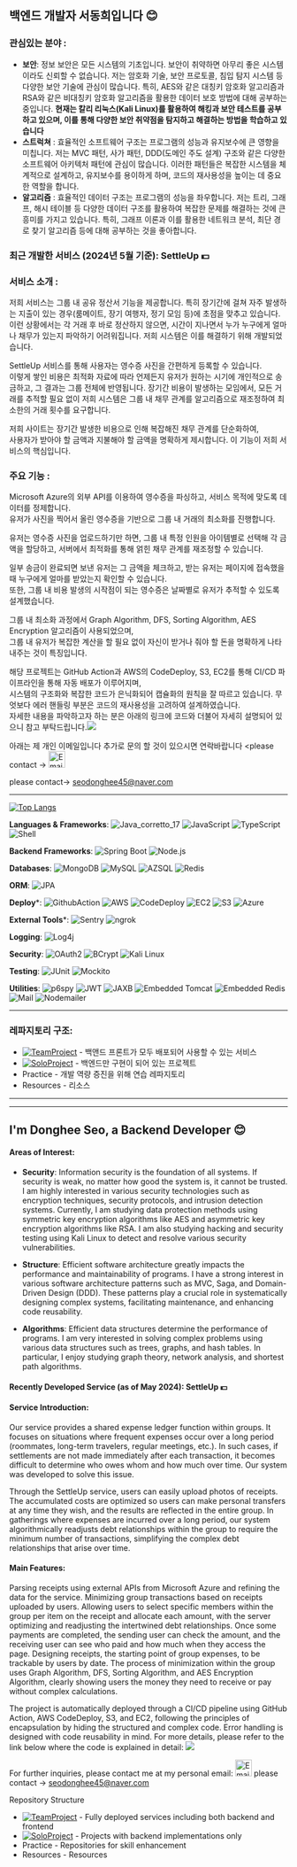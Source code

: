 ## 백엔드 개발자 서동희입니다 😊
### 관심있는 분야 : 
-  **보안**: 정보 보안은 모든 시스템의 기초입니다. 보안이 취약하면 아무리 좋은 시스템이라도 신뢰할 수 없습니다. 저는 암호화 기술, 보안 프로토콜, 침입 탐지 시스템 등 다양한 보안 기술에 관심이 많습니다. 특히, AES와 같은 대칭키 암호화 알고리즘과 RSA와 같은 비대칭키 암호화 알고리즘을 활용한 데이터 보호 방법에 대해 공부하는 중입니다. **현재는 칼리 리눅스(Kali Linux)를 활용하여 해킹과 보안 테스트를 공부하고 있으며, 이를 통해 다양한 보안 취약점을 탐지하고 해결하는 방법을 학습하고 있습니다**
-  **스트럭쳐** : 효율적인 소프트웨어 구조는 프로그램의 성능과 유지보수에 큰 영향을 미칩니다. 저는 MVC 패턴, 사가 패턴, DDD(도메인 주도 설계) 구조와 같은 다양한 소프트웨어 아키텍처 패턴에 관심이 많습니다. 이러한 패턴들은 복잡한 시스템을 체계적으로 설계하고, 유지보수를 용이하게 하며, 코드의 재사용성을 높이는 데 중요한 역할을 합니다.
-  **알고리즘** : 효율적인 데이터 구조는 프로그램의 성능을 좌우합니다. 저는 트리, 그래프, 해시 테이블 등 다양한 데이터 구조를 활용하여 복잡한 문제를 해결하는 것에 큰 흥미를 가지고 있습니다. 특히, 그래프 이론과 이를 활용한 네트워크 분석, 최단 경로 찾기 알고리즘 등에 대해 공부하는 것을 좋아합니다.
### 최근 개발한 서비스 (2024년 5월 기준): SettleUp 💵 
### 서비스 소개 :
저희 서비스는 그룹 내 공유 정산서 기능을 제공합니다. 특히 장기간에 걸쳐 자주 발생하는 지출이 있는 경우(룸메이트, 장기 여행자, 정기 모임 등)에 초점을 맞추고 있습니다. </br>
이런 상황에서는 각 거래 후 바로 정산하지 않으면, 시간이 지나면서 누가 누구에게 얼마나 채무가 있는지 파악하기 어려워집니다. 저희 시스템은 이를 해결하기 위해 개발되었습니다.</br>

SettleUp 서비스를 통해 사용자는 영수증 사진을 간편하게 등록할 수 있습니다.</br>
이렇게 쌓인 비용은 최적화 자료에 따라 언제든지 유저가 원하는 시기에 개인적으로 송금하고, 그 결과는 그룹 전체에 반영됩니다. 장기간 비용이 발생하는 모임에서, 모든 거래를 추적할 필요 없이 저희 시스템은 그룹 내 채무 관계를 알고리즘으로 재조정하여 최소한의 거래 횟수를 요구합니다.</br>

저희 사이트는 장기간 발생한 비용으로 인해 복잡해진 채무 관계를 단순화하여,</br>
사용자가 받아야 할 금액과 지불해야 할 금액을 명확하게 제시합니다. 이 기능이 저희 서비스의 핵심입니다.</br>

### 주요 기능 : 
Microsoft Azure의 외부 API를 이용하여 영수증을 파싱하고, 서비스 목적에 맞도록 데이터를 정제합니다. </br>
유저가 사진을 찍어서 올린 영수증을 기반으로 그룹 내 거래의 최소화를 진행합니다.

유저는 영수증 사진을 업로드하기만 하면, 그룹 내 특정 인원을 아이템별로 선택해 각 금액을 할당하고, 서버에서 최적화를 통해 얽힌 채무 관계를 재조정할 수 있습니다.</br>

일부 송금이 완료되면 보낸 유저는 그 금액을 체크하고, 받는 유저는 페이지에 접속했을 때 누구에게 얼마를 받았는지 확인할 수 있습니다.</br>
또한, 그룹 내 비용 발생의 시작점이 되는 영수증은 날짜별로 유저가 추적할 수 있도록 설계했습니다.</br>

그룹 내 최소화 과정에서 Graph Algorithm, DFS, Sorting Algorithm, AES Encryption 알고리즘이 사용되었으며,</br>
그룹 내 유저가 복잡한 계산을 할 필요 없이 자신이 받거나 줘야 할 돈을 명확하게 나타내주는 것이 특징입니다.

해당 프로젝트는 GitHub Action과 AWS의 CodeDeploy, S3, EC2를 통해 CI/CD 파이프라인을 통해 자동 배포가 이루어지며, </br>
시스템의 구조화와 복잡한 코드가 은닉화되어 캡슐화의 원칙을 잘 따르고 있습니다. 무엇보다 에러 핸들링 부분은 코드의 재사용성을 고려하여 설계하였습니다.</br>
자세한 내용을 파악하고자 하는 분은 아래의 링크에 코드와 더불어 자세히 설명되어 있으니 참고 부탁드립니다.<a href="https://github.com/Settle-Up/settle-up-server"><img src="https://img.shields.io/badge/GitHub-007396?style=flat-square&logo=GitHub&logoColor=white&link=https://github.com/donghee9"/></a>

아래는 제 개인 이메일입니다 추가로 문의 할 것이 있으시면 연락바랍니다
<please contact -> <a href="mailto:seodonghee45@naver.com">
  <img src="https://cdn.jsdelivr.net/gh/dmhendricks/signature-social-icons/icons/round-flat-filled/50px/mail.png" alt="Email" title="Send Email" width="30" height="30" />
</a>

please contact-> seodonghee45@naver.com

-------------------------------------------------------------------------------------------------------------------------------------------------------------------------------------------

[![Top Langs](https://github-readme-stats.vercel.app/api/top-langs/?username=donghee9&layout=donut&theme=merko)](https://github.com/anuraghazra/github-readme-stats)</br>

**Languages & Frameworks**:
![Java_corretto_17](https://img.shields.io/badge/Java_corretto_17-007396?style=flat-square&logo=java&logoColor=white)
![JavaScript](https://img.shields.io/badge/JavaScript-FFD23F?style=flat-square&logo=JavaScript&logoColor=white)
![TypeScript](https://img.shields.io/badge/TypeScript-50C4ED?style=flat-square&logo=TypeScript&logoColor=white)
![Shell](https://img.shields.io/badge/Shell-A5DD9B?style=flat-square&logo=Shell&logoColor=white)

**Backend Frameworks**:
![Spring Boot](https://img.shields.io/badge/Spring_Boot-6DB33F?style=flat-square&logo=spring&logoColor=white)
![Node.js](https://img.shields.io/badge/Node.js-A5DD9B?style=flat-square&logo=Node.js&logoColor=white)

**Databases**:
![MongoDB](https://img.shields.io/badge/MongoDB-78A083?style=flat-square&logo=MongoDB&logoColor=white)
![MySQL](https://img.shields.io/badge/MySQL-59B4C3?style=flat-square&logo=MySQL&logoColor=white)
![AZSQL](https://img.shields.io/badge/AZSQL-50C4ED?style=flat-square&logo=MySQL&logoColor=white)
![Redis](https://img.shields.io/badge/Redis-EE4266?style=flat-square&logo=Redis&logoColor=white)

**ORM**:
![JPA](https://img.shields.io/badge/JPA-59666C?style=flat-square&logo=hibernate&logoColor=white)

**Deploy***:
![GithubAction](https://img.shields.io/badge/GithubAction-EE4266?style=flat-square&logo=Github&logoColor=white)
![AWS](https://img.shields.io/badge/AWS-FF6631?style=flat-square&logo=AWS&logoColor=white)
![CodeDeploy](https://img.shields.io/badge/CodeDeploy-006400?style=flat-square&logo=AWS&logoColor=white)
![EC2](https://img.shields.io/badge/EC2-FF6600?style=flat-square&logo=EC2&logoColor=white)
![S3](https://img.shields.io/badge/S3-A5DD9B?style=flat-square&logo=S3&logoColor=white)
![Azure](https://img.shields.io/badge/Azure-0078D4?style=flat-square&logo=microsoft&logoColor=white)

**External Tools***:
![Sentry](https://img.shields.io/badge/Sentry-EE4266?style=flat-square&logo=Sentry&logoColor=white)
![ngrok](https://img.shields.io/badge/ngrok-1F1E25?style=flat-square&logo=ngrok&logoColor=white)

**Logging**:
![Log4j](https://img.shields.io/badge/Log4j-FF4500?style=flat-square&logo=apache&logoColor=white)

**Security**:
![OAuth2](https://img.shields.io/badge/OAuth2-4285F4?style=flat-square&logo=oauth&logoColor=white)
![BCrypt](https://img.shields.io/badge/BCrypt-FF4500?style=flat-square&logo=security&logoColor=white)
![Kali Linux](https://img.shields.io/badge/Kali_Linux-0078D4?style=flat-square&logo=Linux&logoColor=white)

**Testing**:
![JUnit](https://img.shields.io/badge/JUnit-25A162?style=flat-square&logo=junit5&logoColor=white)
![Mockito](https://img.shields.io/badge/Mockito-9F00C5?style=flat-square&logo=mockito&logoColor=white)

**Utilities**:
![p6spy](https://img.shields.io/badge/p6spy-00ACC1?style=flat-square&logo=database&logoColor=white)
![JWT](https://img.shields.io/badge/JWT-ED8B00?style=flat-square&logo=json-web-tokens&logoColor=white)
![JAXB](https://img.shields.io/badge/JAXB-9C27B0?style=flat-square&logo=java&logoColor=white)
![Embedded Tomcat](https://img.shields.io/badge/Embedded_Tomcat-FF6F00?style=flat-square&logo=apache-tomcat&logoColor=white)
![Embedded Redis](https://img.shields.io/badge/Embedded_Redis-DC143C?style=flat-square&logo=redis&logoColor=white)
![Mail](https://img.shields.io/badge/Mail-D14836?style=flat-square&logo=gmail&logoColor=white)
![Nodemailer](https://img.shields.io/badge/Nodemailer-007396?style=flat-square&logo=nodemailer&logoColor=white)


---------------------------------------------------------------------------------------------------------------------------
### 레파지토리 구조:
- [![TeamProject](https://img.shields.io/badge/TeamProject-EE4266?style=flat-square&logo=GitHub&logoColor=white)](https://github.com/donghee9?tab=repositories&q=TeamProject&type=&language=&sort=name) - 백앤드 프론트가 모두 배포되어 사용할 수 있는 서비스
- [![SoloProject](https://img.shields.io/badge/SoloProject-3498DB?style=flat-square&logo=GitHub&logoColor=white)](https://github.com/donghee9?tab=repositories&q=SoloProject&type=&language=&sort=name) - 백엔드만 구현이 되어 있는 프로젝트
- Practice - 개발 역량 증진을 위해 연습 레파지토리</br>
- Resources - 리소스 


------------------------------------------------------------------------------
--------------------------------------------------------------------------------
## I'm Donghee Seo, a Backend Developer 😊
#### Areas of Interest:
- **Security**: Information security is the foundation of all systems. If security is weak, no matter how good the system is, it cannot be trusted. I am highly interested in various security technologies such as encryption techniques, security protocols, and intrusion detection systems. Currently, I am studying data protection methods using symmetric key encryption algorithms like AES and asymmetric key encryption algorithms like RSA. I am also studying hacking and security testing using Kali Linux to detect and resolve various security vulnerabilities.
  
- **Structure**: Efficient software architecture greatly impacts the performance and maintainability of programs. I have a strong interest in various software architecture patterns such as MVC, Saga, and Domain-Driven Design (DDD). These patterns play a crucial role in systematically designing complex systems, facilitating maintenance, and enhancing code reusability.
  
- **Algorithms**: Efficient data structures determine the performance of programs. I am very interested in solving complex problems using various data structures such as trees, graphs, and hash tables. In particular, I enjoy studying graph theory, network analysis, and shortest path algorithms.
  
#### Recently Developed Service (as of May 2024): SettleUp 💵
#### Service Introduction:
Our service provides a shared expense ledger function within groups. It focuses on situations where frequent expenses occur over a long period (roommates, long-term travelers, regular meetings, etc.). In such cases, if settlements are not made immediately after each transaction, it becomes difficult to determine who owes whom and how much over time. Our system was developed to solve this issue.

Through the SettleUp service, users can easily upload photos of receipts. The accumulated costs are optimized so users can make personal transfers at any time they wish, and the results are reflected in the entire group. In gatherings where expenses are incurred over a long period, our system algorithmically readjusts debt relationships within the group to require the minimum number of transactions, simplifying the complex debt relationships that arise over time.

#### Main Features:
Parsing receipts using external APIs from Microsoft Azure and refining the data for the service.
Minimizing group transactions based on receipts uploaded by users.
Allowing users to select specific members within the group per item on the receipt and allocate each amount, with the server optimizing and readjusting the intertwined debt relationships.
Once some payments are completed, the sending user can check the amount, and the receiving user can see who paid and how much when they access the page.
Designing receipts, the starting point of group expenses, to be trackable by users by date.
The process of minimization within the group uses Graph Algorithm, DFS, Sorting Algorithm, and AES Encryption Algorithm, clearly showing users the money they need to receive or pay without complex calculations.

The project is automatically deployed through a CI/CD pipeline using GitHub Action, AWS CodeDeploy, S3, and EC2, following the principles of encapsulation by hiding the structured and complex code. Error handling is designed with code reusability in mind. For more details, please refer to the link below where the code is explained in detail:
<a href="https://github.com/Settle-Up/settle-up-server"><img src="https://img.shields.io/badge/GitHub-007396?style=flat-square&logo=GitHub&logoColor=white&link=https://github.com/donghee9"/></a>

For further inquiries, please contact me at my personal email:
<a href="mailto:seodonghee45@naver.com"><img src="https://cdn.jsdelivr.net/gh/dmhendricks/signature-social-icons/icons/round-flat-filled/50px/mail.png" alt="Email" title="Send Email" width="30" height="30" /></a>
please contact -> seodonghee45@naver.com

Repository Structure
 - [![TeamProject](https://img.shields.io/badge/TeamProject-EE4266?style=flat-square&logo=GitHub&logoColor=white)](https://github.com/donghee9?tab=repositories&q=TeamProject&type=&language=&sort=name) - Fully deployed services including both backend and frontend
 - [![SoloProject](https://img.shields.io/badge/SoloProject-3498DB?style=flat-square&logo=GitHub&logoColor=white)](https://github.com/donghee9?tab=repositories&q=SoloProject&type=&language=&sort=name)  - Projects with backend implementations only
 - Practice - Repositories for skill enhancement
 - Resources - Resources
